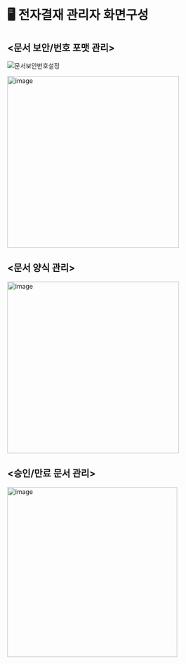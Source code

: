 # 🖥 전자결재 관리자 화면구성

## <문서 보안/번호 포맷 관리>
![문서보안번호설정](https://user-images.githubusercontent.com/85149442/161417300-a7f28419-7b20-4a41-9d01-e27156345207.png)

<img width="391" alt="image" src="https://user-images.githubusercontent.com/85149442/161417235-cbbb1c8b-6387-4e04-9bc8-9638e7b3b1dc.png">

## <문서 양식 관리>
<img width="391" alt="image" src="https://user-images.githubusercontent.com/85149442/161417244-6f53d8ff-34fb-4002-9b4c-510f6f15b11b.png">

## <승인/만료 문서 관리>
<img width="387" alt="image" src="https://user-images.githubusercontent.com/85149442/161417253-807a8fae-71de-4bac-9aaf-c10285b5261d.png">
